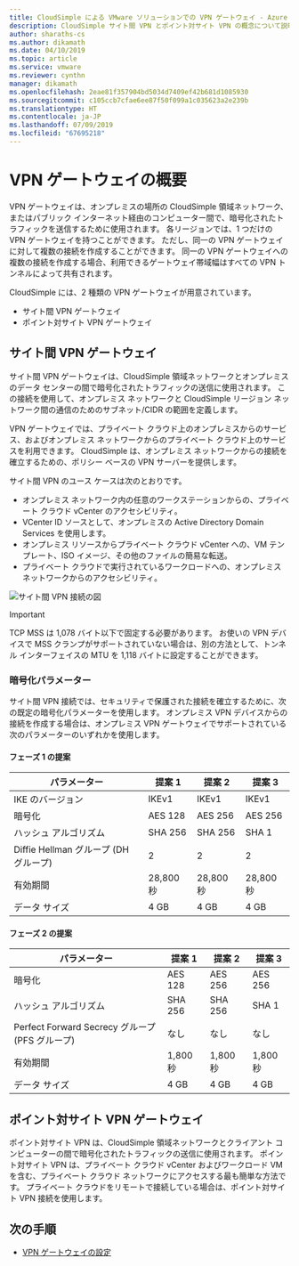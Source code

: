 ```yaml
---
title: CloudSimple による VMware ソリューションでの VPN ゲートウェイ - Azure
description: CloudSimple サイト間 VPN とポイント対サイト VPN の概念について説明します。
author: sharaths-cs
ms.author: dikamath
ms.date: 04/10/2019
ms.topic: article
ms.service: vmware
ms.reviewer: cynthn
manager: dikamath
ms.openlocfilehash: 2eae81f357904bd5034d7409ef42b681d1085930
ms.sourcegitcommit: c105ccb7cfae6ee87f50f099a1c035623a2e239b
ms.translationtype: HT
ms.contentlocale: ja-JP
ms.lasthandoff: 07/09/2019
ms.locfileid: "67695218"
---
```

# <a name="vpn-gateways-overview"></a>VPN ゲートウェイの概要

VPN ゲートウェイは、オンプレミスの場所の CloudSimple 領域ネットワーク、またはパブリック インターネット経由のコンピューター間で、暗号化されたトラフィックを送信するために使用されます。  各リージョンでは、1 つだけの VPN ゲートウェイを持つことができます。 ただし、同一の VPN ゲートウェイに対して複数の接続を作成することができます。 同一の VPN ゲートウェイへの複数の接続を作成する場合、利用できるゲートウェイ帯域幅はすべての VPN トンネルによって共有されます。

CloudSimple には、2 種類の VPN ゲートウェイが用意されています。

* サイト間 VPN ゲートウェイ
* ポイント対サイト VPN ゲートウェイ

## <a name="site-to-site-vpn-gateway"></a>サイト間 VPN ゲートウェイ

サイト間 VPN ゲートウェイは、CloudSimple 領域ネットワークとオンプレミスのデータ センターの間で暗号化されたトラフィックの送信に使用されます。 この接続を使用して、オンプレミス ネットワークと CloudSimple リージョン ネットワーク間の通信のためのサブネット/CIDR の範囲を定義します。

VPN ゲートウェイでは、プライベート クラウド上のオンプレミスからのサービス、およびオンプレミス ネットワークからのプライベート クラウド上のサービスを利用できます。  CloudSimple は、オンプレミス ネットワークからの接続を確立するための、ポリシー ベースの VPN サーバーを提供します。

サイト間 VPN のユース ケースは次のとおりです。

* オンプレミス ネットワーク内の任意のワークステーションからの、プライベート クラウド vCenter のアクセシビリティ。
* VCenter ID ソースとして、オンプレミスの Active Directory Domain Services を使用します。
* オンプレミス リソースからプライベート クラウド vCenter への、VM テンプレート、ISO イメージ、その他のファイルの簡易な転送。
* プライベート クラウドで実行されているワークロードへの、オンプレミス ネットワークからのアクセシビリティ。

![サイト間 VPN 接続の図](media/cloudsimple-site-to-site-vpn-connection.png)

> [!IMPORTANT]
> TCP MSS は 1,078 バイト以下で固定する必要があります。 お使いの VPN デバイスで MSS クランプがサポートされていない場合は、別の方法として、トンネル インターフェイスの MTU を 1,118 バイトに設定することができます。 

### <a name="cryptographic-parameters"></a>暗号化パラメーター

サイト間 VPN 接続では、セキュリティで保護された接続を確立するために、次の既定の暗号化パラメーターを使用します。  オンプレミス VPN デバイスからの接続を作成する場合は、オンプレミス VPN ゲートウェイでサポートされている次のパラメーターのいずれかを使用します。

#### <a name="phase-1-proposals"></a>フェーズ 1 の提案

| パラメーター | 提案 1 | 提案 2 | 提案 3 |
|-----------|------------|------------|------------|
| IKE のバージョン | IKEv1 | IKEv1 | IKEv1 |
| 暗号化 | AES 128 | AES 256 | AES 256 |
| ハッシュ アルゴリズム| SHA 256 | SHA 256 | SHA 1 |
| Diffie Hellman グループ (DH グループ) | 2 | 2 | 2 |
| 有効期間 | 28,800 秒 | 28,800 秒 | 28,800 秒 |
| データ サイズ | 4 GB | 4 GB | 4 GB |


#### <a name="phase-2-proposals"></a>フェーズ 2 の提案 

| パラメーター | 提案 1 | 提案 2 | 提案 3 |
|-----------|------------|------------|------------|
| 暗号化 | AES 128 | AES 256 | AES 256 |
| ハッシュ アルゴリズム| SHA 256 | SHA 256 | SHA 1 |
| Perfect Forward Secrecy グループ (PFS グループ) | なし | なし | なし |
| 有効期間 | 1,800 秒 | 1,800 秒 | 1,800 秒 |
| データ サイズ | 4 GB | 4 GB | 4 GB |

## <a name="point-to-site-vpn-gateway"></a>ポイント対サイト VPN ゲートウェイ

ポイント対サイト VPN は、CloudSimple 領域ネットワークとクライアント コンピューターの間で暗号化されたトラフィックの送信に使用されます。  ポイント対サイト VPN は、プライベート クラウド vCenter およびワークロード VM を含む、プライベート クラウド ネットワークにアクセスする最も簡単な方法です。  プライベート クラウドをリモートで接続している場合は、ポイント対サイト VPN 接続を使用します。

## <a name="next-steps"></a>次の手順

* [VPN ゲートウェイの設定](https://docs.azure.cloudsimple.com/vpn-gateway/)